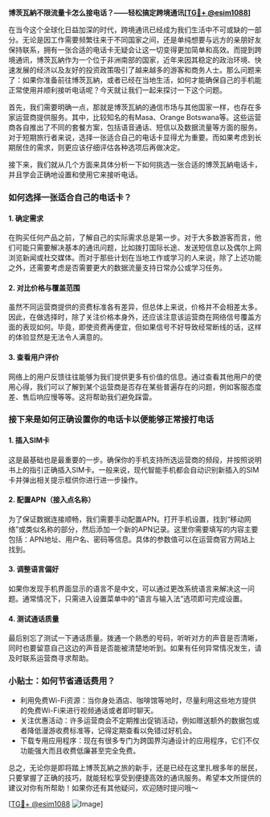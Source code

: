 **博茨瓦納不限流量卡怎么接电话？——轻松搞定跨境通讯[[TG💪+ @esim1088](https://t.me/s/esim1088)]**

在当今这个全球化日益加深的时代，跨境通讯已经成为我们生活中不可或缺的一部分。无论是因工作需要频繁往来于不同国家之间，还是单纯想要与远方的亲朋好友保持联系，拥有一张合适的电话卡无疑会让这一切变得更加简单和高效。而提到跨境通讯，博茨瓦納作为一个位于非洲南部的国家，近年来因其稳定的政治环境、快速发展的经济以及友好的投资政策吸引了越来越多的游客和商务人士。那么问题来了：如果你准备前往博茨瓦納，或者已经在当地生活，如何才能确保自己的手机能正常使用并顺利接听电话呢？今天就让我们一起来探讨一下这个问题。

首先，我们需要明确一点，那就是博茨瓦納的通信市场与其他国家一样，也存在多家运营商提供服务。其中，比较知名的有Masa、Orange Botswana等。这些运营商各自推出了不同的套餐方案，包括语音通话、短信以及数据流量等方面的服务。对于短期旅行者来说，选择一张适合自己的电话卡显得尤为重要。而如果考虑到长期居住的需求，则更应该仔细评估各种选项后再做决定。

接下来，我们就从几个方面来具体分析一下如何挑选一张合适的博茨瓦納电话卡，并且学会正确地设置和使用它来接听电话。

### 如何选择一张适合自己的电话卡？

#### 1. 确定需求
在购买任何产品之前，了解自己的实际需求总是第一步。对于大多数游客而言，他们可能只需要解决基本的通讯问题，比如拨打国际长途、发送短信息以及偶尔上网浏览新闻或社交媒体。而对于那些计划在当地工作或学习的人来说，除了上述功能之外，还需要考虑是否需要更大的数据流量支持日常办公或学习任务。

#### 2. 对比价格与覆盖范围
虽然不同运营商提供的资费标准各有差异，但总体上来说，价格并不会相差太多。因此，在做选择时，除了关注价格本身外，还应该注意该运营商在网络信号覆盖方面的表现如何。毕竟，即使资费再便宜，但如果信号不好导致经常断线的话，这样的体验显然是无法令人满意的。

#### 3. 查看用户评价
网络上的用户反馈往往能够为我们提供更多有价值的信息。通过查看其他用户的使用心得，我们可以了解到某个运营商是否存在某些普遍存在的问题，例如客服态度差、售后响应慢等等。这将帮助我们避免踩雷。

### 接下来是如何正确设置你的电话卡以便能够正常接打电话

#### 1. 插入SIM卡
这是最基础也是最重要的一步。确保你的手机支持所选运营商的频段，并按照说明书上的指引正确插入SIM卡。一般来说，现代智能手机都会自动识别新插入的SIM卡并弹出相关提示框供你进行进一步操作。

#### 2. 配置APN（接入点名称）
为了保证数据连接顺畅，我们需要手动配置APN。打开手机设置，找到“移动网络”或类似名称的部分，然后添加一个新的APN记录。这里你需要填写的内容主要包括：APN地址、用户名、密码等信息。具体的参数值可以在运营商官方网站上找到。

#### 3. 调整语言偏好
如果你发现手机界面显示的语言不是中文，可以通过更改系统语言来解决这一问题。通常情况下，只需进入设置菜单中的“语言与输入法”选项即可完成设置。

#### 4. 测试通话质量
最后别忘了测试一下通话质量。拨通一个熟悉的号码，听听对方的声音是否清晰，同时也要留意自己这边的声音是否能被清楚地听到。如果有任何异常情况发生，请及时联系运营商寻求帮助。

### 小贴士：如何节省通话费用？
- 利用免费Wi-Fi资源：当你身处酒店、咖啡馆等地时，尽量利用这些地方提供的免费Wi-Fi来进行视频通话或者即时聊天。
- 关注优惠活动：许多运营商会不定期推出促销活动，例如赠送额外的数据包或者降低漫游收费标准等，记得定期查看以免错过好机会。
- 下载专用应用程序：现在有很多专门为跨国界沟通设计的应用程序，它们不仅功能强大而且收费低廉甚至完全免费。

总之，无论你是即将踏上博茨瓦納之旅的新手，还是已经在这里扎根多年的居民，只要掌握了正确的技巧，就能轻松享受到便捷高效的通讯服务。希望本文所提供的建议对你有所帮助！如果你还有其他疑问，欢迎随时提问哦～

[[TG💪+ @esim1088](https://t.me/s/esim1088) ![Image](https://i.postimg.cc/4NQfJmqS/Snipaste-2025-05-13-00-14-12.png)]